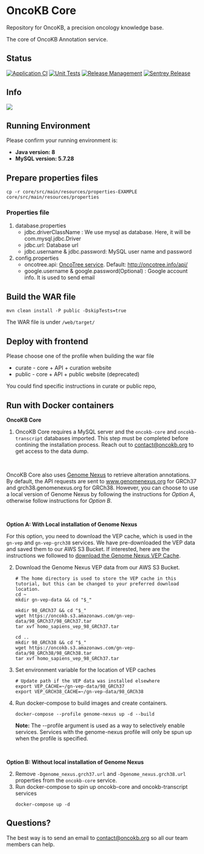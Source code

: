 # OncoKB Core
Repository for OncoKB, a precision oncology knowledge base.

The core of OncoKB Annotation service.

## Status

[![Application CI](https://github.com/oncokb/oncokb/workflows/Application%20CI/badge.svg)](https://github.com/oncokb/oncokb/actions?query=workflow%3A%22Application+CI%22) [![Unit Tests](https://github.com/zhx828/oncokb/workflows/Unit%20Tests/badge.svg)](https://github.com/oncokb/oncokb/actions?query=workflow%3A%22Unit+Tests%22) [![Release Management](https://github.com/oncokb/oncokb/workflows/Release%20Management/badge.svg)](https://github.com/oncokb/oncokb/actions?query=workflow%3A"Release+Management") [![Sentrey Release](https://github.com/oncokb/oncokb/workflows/Sentrey%20Release/badge.svg)](https://github.com/oncokb/oncokb/actions?query=workflow%3A%22Sentrey+Release%22) 

## Info

<a href="https://ascopubs.org/doi/full/10.1200/PO.17.00011"><img src="https://img.shields.io/badge/DOI-10.1200%2FPO.17.00011-1c75cd" /></a>

## Running Environment
Please confirm your running environment is:
* **Java version: 8**
* **MySQL version: 5.7.28**


## Prepare properties files  
```
cp -r core/src/main/resources/properties-EXAMPLE core/src/main/resources/properties
```

### Properties file
1. database.properties
    * jdbc.driverClassName : We use mysql as database. Here, it will be com.mysql.jdbc.Driver
    * jdbc.url: Database url
    * jdbc.username & jdbc.password: MySQL user name and password
2. config.properties
    * oncotree.api: [OncoTree service](http://oncotree.info/). Default: http://oncotree.info/api/
    * google.username & google.password(Optional) : Google account info. It is used to send email
    
    
## Build the WAR file
`mvn clean install -P public -DskipTests=true`

The WAR file is under `/web/target/`

## Deploy with frontend
Please choose one of the profile when building the war file
* curate - core + API + curation website
* public - core + API + public website (deprecated)

You could find specific instructions in curate or public repo,

## Run with Docker containers

**OncoKB Core**
1. OncoKB Core requires a MySQL server and the `oncokb-core` and `oncokb-transcript` databases imported. This step must be completed before contining the installation process. Reach out to contact@oncokb.org to get access to the data dump. 

<br>

OncoKB Core also uses [Genome Nexus](https://github.com/genome-nexus/genome-nexus) to retrieve alteration annotations. By default, the API requests are sent to www.genomenexus.org for GRCh37 and grch38.genomenexus.org for GRCh38. However, you can choose to use a local version of Genome Nexus by following the instructions for *Option A*, otherwise follow instructions for *Option B*.

<br>

**Option A: With Local installation of Genome Nexus**

For this option, you need to download the VEP cache, which is used in the `gn-vep` and `gn-vep-grch38` services. We have pre-downloaded the VEP data and saved them to our AWS S3 Bucket. If interested, here are the instructions we followed to [download the Genome Nexus VEP Cache](https://github.com/genome-nexus/genome-nexus-vep/blob/master/README.md#create-vep-cache).

2. Download the Genome Nexus VEP data from our AWS S3 Bucket.
    ```
    # The home directory is used to store the VEP cache in this tutorial, but this can be changed to your preferred download location.
    cd ~
    mkdir gn-vep-data && cd "$_"

    mkdir 98_GRCh37 && cd "$_"
    wget https://oncokb.s3.amazonaws.com/gn-vep-data/98_GRCh37/98_GRCh37.tar
    tar xvf homo_sapiens_vep_98_GRCh37.tar

    cd ..
    mkdir 98_GRCh38 && cd "$_"
    wget https://oncokb.s3.amazonaws.com/gn-vep-data/98_GRCh38/98_GRCh38.tar
    tar xvf homo_sapiens_vep_98_GRCh37.tar
    ```
3. Set environment variable for the location of VEP caches
    ```
    # Update path if the VEP data was installed elsewhere
    export VEP_CACHE=~/gn-vep-data/98_GRCh37
    export VEP_GRCH38_CACHE=~/gn-vep-data/98_GRCh38
    ```
4. Run docker-compose to build images and create containers.
    ```
    docker-compose --profile genome-nexus up -d --build
    ```
    **Note:** The --profile argument is used as a way to selectively enable services. Services with the genome-nexus profile will only be spun up when the profile is specified.

<br>

**Option B: Without local installation of Genome Nexus**

2. Remove `-Dgenome_nexus.grch37.url` and `-Dgenome_nexus.grch38.url` properties from the `oncokb-core` service.
3. Run docker-compose to spin up oncokb-core and oncokb-transcript services
    ```
    docker-compose up -d
    ```


## Questions?
The best way is to send an email to contact@oncokb.org so all our team members can help.
